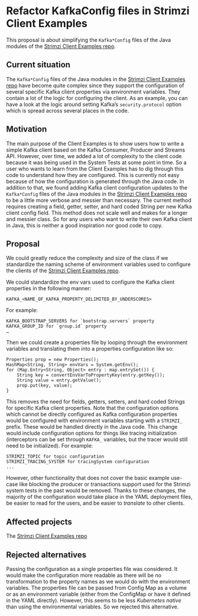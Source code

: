# Refactor KafkaConfig files in Strimzi Client Examples

This proposal is about simplifying the `Kafka*Config` files of the Java modules of the [Strimzi Client Examples repo](https://github.com/strimzi/client-examples).

## Current situation

The `Kafka*Config` files of the Java modules in the [Strimzi Client Examples repo](https://github.com/strimzi/client-examples) have become quite complex since they support the configuration of several specific Kafka client properties via environment variables.
They contain a lot of the logic for configuring the client. 
As an example, you can have a look at the logic around setting Kafka’s `security.protocol` option which is spread across several places in the code.

## Motivation

The main purpose of the Client Examples is to show users how to write a simple Kafka client based on the Kafka Consumer, Producer and Streams API. 
However, over time, we added a lot of complexity to the client code because it was being used in the System Tests at some point in time. 
So a user who wants to learn from the Client Examples has to dig through this code to understand how they are configured.
This is currently not easy because of how the configuration is generated through the Java code.
In addition to that, we found adding Kafka client configuration updates to the `Kafka*Config` files of the Java modules in the [Strimzi Client Examples repo](https://github.com/strimzi/client-examples) to be a little more verbose and messier than necessary.
The current method requires creating a field, getter, setter, and hard coded String per new Kafka client config field. 
This method does not scale well and makes for a longer and messier class. 
So for any users who want to write their own Kafka client in Java, this is neither a good inspiration nor good code to copy.

## Proposal

We could greatly reduce the complexity and size of the class if we standardize the naming scheme of environment variables used to configure the clients of the [Strimzi Client Examples repo](https://github.com/strimzi/client-examples).

We could standardize the env vars used to configure the Kafka client properties in the following manner:
```
KAFKA_<NAME_OF_KAFKA_PROPERTY_DELIMITED_BY_UNDERSCORES>
```
For example:
```
KAFKA_BOOTSTRAP_SERVERS for `bootstrap.servers` property
KAFKA_GROUP_ID for `group.id` property
…
```
Then we could create a properties file by looping through the environment variables and translating them into a properties configuration like so:
```
Properties prop = new Properties();
HashMap<String, String> envVars = System.getEnv();
for (Map.Entry<String, Object> entry : map.entrySet()) {
    String key = convertEnvVarToPropertyKey(entry.getKey());
    String value = entry.getValue();
    prop.put(key, value);
}
```
This removes the need for fields, getters, setters, and hard coded Strings for specific Kafka client properties.
Note that the configuration options which cannot be directly configured as Kafka configuration properties would be configured with environment variables starting with a `STRIMZI_` prefix.
These would be handled directly in the Java code. 
This change would include configuration options for things like tracing initialization (interceptors can be set through `KAFKA_` variables, but the tracer would still need to be initialized).
For example:
```
STRIMZI_TOPIC for topic configuration
STRIMZI_TRACING_SYSTEM for tracingSystem configuration
...
```
However, other functionality that does not cover the basic example use-case like blocking the producer or transactions support used for the Strimzi system tests in the past would be removed.
Thanks to these changes, the majority of the configuration would take place in the YAML deployment files, be easier to read for the users, and be easier to _translate_ to other clients.

## Affected projects

The [Strimzi Client Examples repo](https://github.com/strimzi/client-examples)

## Rejected alternatives

Passing the configuration as a single properties file was considered. 
It would make the configuration more readable as there will be no transformation to the property names as we would do with the environment variables. 
The properties file can be passed from Config Map as a volume or as an environment variable (either from the ConfigMap or have it defined in the YAML directly). 
However, this seems to be less _Kubernetes native_ than using the environmental variables. So we rejected this alternative.


